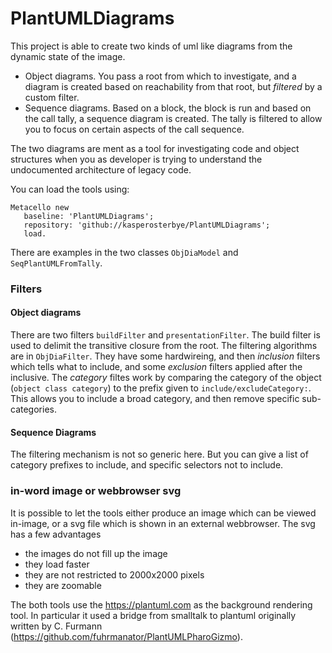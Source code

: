 # PlantUMLDiagrams

This project is able to create two kinds of uml like diagrams from the dynamic state of the image.

- Object diagrams. You pass a root from which to investigate, 
  and a diagram is created based on reachability from that root, but *filtered* by a custom filter.
- Sequence diagrams. Based on a block, the block is run and based on the call tally, a sequence diagram is created. 
  The tally is filtered to allow you to focus on certain aspects of the call sequence.
  
The two diagrams are ment as a tool for investigating code and object structures 
when you as developer is trying to understand the undocumented architecture of legacy code.

You can load the tools using:

```smalltalk
Metacello new
   baseline: 'PlantUMLDiagrams';
   repository: 'github://kasperosterbye/PlantUMLDiagrams';
   load.
```
There are examples in the two classes `ObjDiaModel` and `SeqPlantUMLFromTally`.

### Filters
#### Object diagrams
There are two filters `buildFilter` and `presentationFilter`. The build filter is used to delimit the transitive closure from the root. The filtering algorithms are in `ObjDiaFilter`. They have some hardwireing, and then *inclusion* filters which tells what to include, and some *exclusion* filters applied after the inclusive. The *category* filtes work by comparing the category of the object (`object class category`) to the prefix given to `include/excludeCategory:`. This allows you to include a broad category, and then remove specific sub-categories.

#### Sequence Diagrams
The filtering mechanism is not so generic here. But you can give a list of category prefixes to include, and specific selectors not to include.

### in-word image or webbrowser svg

It is possible to let the tools either produce an image which can be viewed in-image, 
or a svg file which is shown in an external webbrowser. The svg has a few advantages

- the images do not fill up the image
- they load faster
- they are not restricted to 2000x2000 pixels
- they are zoomable

The both tools use the <https://plantuml.com> as the background rendering tool. 
In particular it used a bridge from smalltalk to plantuml originally written by 
C. Furmann (<https://github.com/fuhrmanator/PlantUMLPharoGizmo>).

